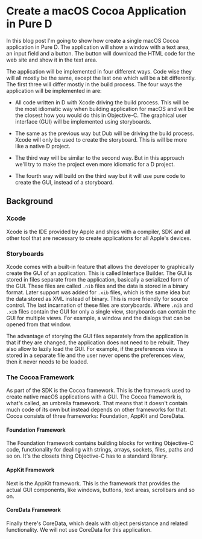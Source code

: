 # Create a macOS Cocoa Application in Pure D

In this blog post I'm going to show how create a single macOS Cocoa application
in Pure D. The application will show a window with a text area, an input field
and a button. The button will download the HTML code for the web site and show
it in the text area.

The application will be implemented in four different ways. Code wise they will
all mostly be the same, except the last one which will be a bit differently.
The first three will differ mostly in the build process. The four ways the
application will be implemented in are:

* All code written in D with Xcode driving the build process. This will be
    the most idiomatic way when building application for macOS and will be the
    closest how you would do this in Objective-C. The graphical user interface
    (GUI) will be implemented using storyboards.

* The same as the previous way but Dub will be driving the build process. Xcode
    will only be used to create the storyboard. This is will be more like a
    native D project.

* The third way will be similar to the second way. But in this approach we'll
    try to make the project even more idiomatic for a D project.

* The fourth way will build on the third way but it will use pure code to create
    the GUI, instead of a storyboard.


## Background

### Xcode

Xcode is the IDE provided by Apple and ships with a compiler, SDK and all other
tool that are necessary to create applications for all Apple's devices.

### Storyboards

Xcode comes with a built-in feature that allows the developer to graphically
create the GUI of an application. This is called Interface Builder. The GUI is
stored in files separate from the application, basically a serialized form of
the GUI. These files are called `.nib` files and the data is stored in a binary
format. Later support was added for `.xib` files, which is the same idea but the
data stored as XML instead of binary. This is more friendly for source control.
The last incarnation of these files are storyboards. Where `.nib` and `.xib`
files contain the GUI for only a single view, storyboards can contain the GUI
for multiple views. For example, a window and the dialogs that can be opened
from that window.

The advantage of storying the GUI files separately from the application is that
if they are changed, the application does not need to be rebuilt. They also
allow to lazily load the GUI. For example, if the preferences view is stored in
a separate file and the user never opens the preferences view, then it never
needs to be loaded.

### The Cocoa Framework

As part of the SDK is the Cocoa framework. This is the framework used to create
native macOS applications with a GUI. The Cocoa framework is, what's called, an
umbrella framework. That means that it doesn't contain much code of its own but
instead depends on other frameworks for that. Cocoa consists of three frameworks:
Foundation, AppKit and CoreData.

#### Foundation Framework

The Foundation framework contains building blocks for writing Objective-C code,
functionality for dealing with strings, arrays, sockets, files, paths and so on.
It's the closets thing Objective-C has to a standard library.

#### AppKit Framework

Next is the AppKit framework. This is the framework that provides the actual GUI
components, like windows, buttons, text areas, scrollbars and so on.

#### CoreData Framework

Finally there's CoreData, which deals with object persistance and related
functionality. We will not use CoreData for this application.

